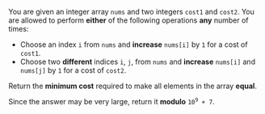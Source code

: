 You are given an integer array `nums` and two integers `cost1` and `cost2`. You are allowed to perform **either** of the following operations **any** number of times:

- Choose an index `i` from `nums` and **increase** `nums[i]` by `1` for a cost of `cost1`.
- Choose two **different** indices `i`, `j`, from `nums` and **increase** `nums[i]` and `nums[j]` by `1` for a cost of `cost2`.

Return the **minimum cost** required to make all elements in the array **equal**.

Since the answer may be very large, return it **modulo** <code>10<sup>9</sup> + 7</code>.